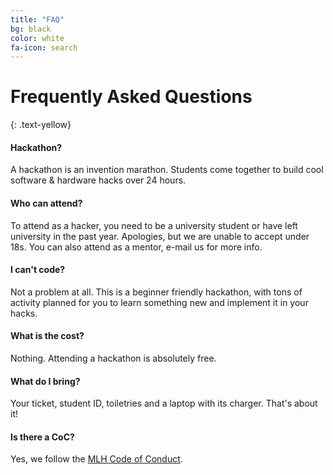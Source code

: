 ```yaml
---
title: "FAQ"
bg: black
color: white
fa-icon: search
---
```


# Frequently Asked Questions
{: .text-yellow}

<div class="faq-blocks">
<h4>Hackathon?</h4>

A hackathon is an invention marathon.
Students come together to build cool software & hardware hacks over 24 hours.
</div>


<div class="faq-blocks">
<h4>Who can attend?</h4>

To attend as a hacker, you need to be a university student or have left university
in the past year. Apologies, but we are unable to accept under 18s. You can also attend as a
mentor, e-mail us for more info.
</div>


<div class="faq-blocks">
<h4>I can't code?</h4>
Not a problem at all. This is a beginner friendly hackathon, with tons of activity planned for you to learn something new and implement it in your hacks.
</div>





<div class="faq-blocks">
<h4>What is the cost?</h4>

Nothing. Attending a hackathon is absolutely free.
</div>




<div class="faq-blocks">
<h4>What do I bring?</h4>

Your ticket, student ID, toiletries and a laptop with its charger. That's about it!
</div>

<div class="faq-blocks">
<h4>Is there a CoC?</h4>

Yes, we follow the <a href = "http://mlh.io/code-of-conduct" target="blank">MLH Code of Conduct</a>.
</div>
